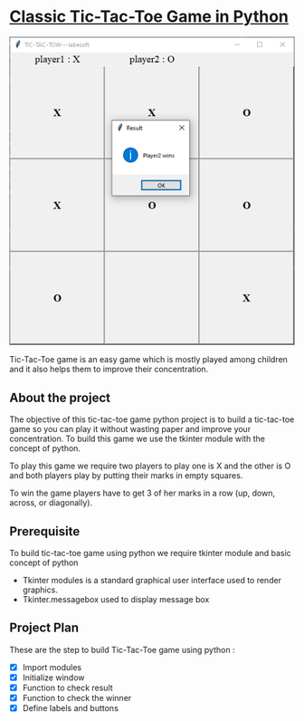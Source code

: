 # [Classic Tic-Tac-Toe Game in Python](https://data-flair.training/blogs/python-tic-tac-toe/)

![img.png](img.png)

Tic-Tac-Toe game is an easy game which is mostly played among children and 
it also helps them to improve their concentration.

## About the project

The objective of this tic-tac-toe game python project is to build a 
tic-tac-toe game so you can play it without wasting paper and improve your 
concentration. To build this game we use the tkinter module with the concept 
of python.

To play this game we require two players to play one is X and the other is O 
and both players play by putting their marks in empty squares.

To win the game players have to get 3 of her marks in a row (up, down, 
across, or diagonally).

## Prerequisite

To build tic-tac-toe game using python we require tkinter module and basic 
concept of python

- Tkinter modules is a standard graphical user interface used to render 
  graphics.
- Tkinter.messagebox used to display message box

## Project Plan

These are the step to build Tic-Tac-Toe game using python :

- [X] Import modules
- [X] Initialize window
- [X] Function to check result
- [X] Function to check the winner
- [X] Define labels and buttons
